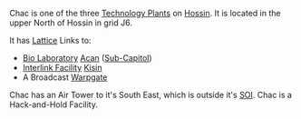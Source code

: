 Chac is one of the three [Technology
Plants](../locations/Technology_Plant.md) on [Hossin](../locations/Hossin.md). It
is located in the upper North of Hossin in grid J6.

It has [Lattice](../terminology/Lattice.md) Links to:

- [Bio Laboratory](../locations/Bio_Laboratory.md) [Acan](Acan.md)
  ([Sub-Capitol](../locations/Sub-Capitol.md))
- [Interlink Facility](../terminology/Interlink.md)
  [Kisin](Kisin.md)
- A Broadcast [Warpgate](../locations/Warpgate.md)

Chac has an Air Tower to it's South East, which is outside it's
[SOI](../locations/Sphere_of_Influence.md). Chac is a Hack-and-Hold Facility.

<!--[Category:Facilities](Category:Facilities.md)-->
